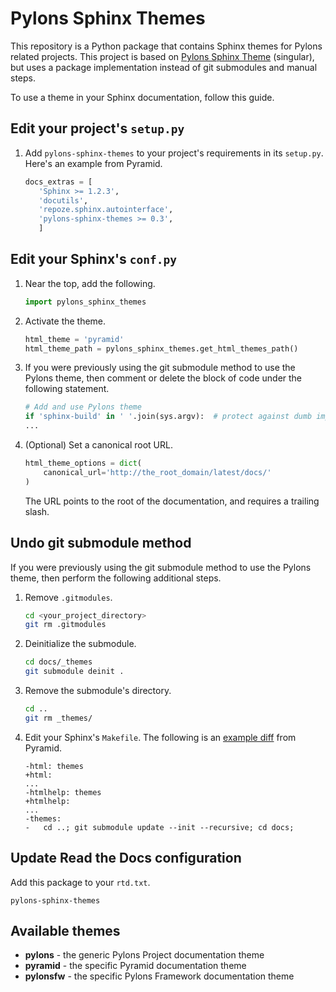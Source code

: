 Pylons Sphinx Themes
====================

This repository is a Python package that contains Sphinx themes for Pylons
related projects. This project is based on
[Pylons Sphinx Theme](https://github.com/Pylons/pylons_sphinx_theme)
(singular), but uses a package implementation instead of git submodules and
manual steps.

To use a theme in your Sphinx documentation, follow this guide.

Edit your project's ``setup.py``
--------------------------------
1. Add ``pylons-sphinx-themes`` to your project's requirements in its
``setup.py``. Here's an example from Pyramid.

    ```python
    docs_extras = [
       'Sphinx >= 1.2.3',
       'docutils',
       'repoze.sphinx.autointerface',
       'pylons-sphinx-themes >= 0.3',
       ]
    ```

Edit your Sphinx's ``conf.py``
------------------------------
1. Near the top, add the following.

    ```python
    import pylons_sphinx_themes
    ```

2. Activate the theme.

    ```python
    html_theme = 'pyramid'
    html_theme_path = pylons_sphinx_themes.get_html_themes_path()
    ```

3. If you were previously using the git submodule method to use the Pylons
theme, then comment or delete the block of code under the following
statement.

    ```python
    # Add and use Pylons theme
    if 'sphinx-build' in ' '.join(sys.argv):  # protect against dumb importers
    ...
    ```

4. (Optional) Set a canonical root URL.

    ```python
    html_theme_options = dict(
        canonical_url='http://the_root_domain/latest/docs/'
    )
    ```

   The URL points to the root of the documentation, and requires a trailing
   slash.

Undo git submodule method
-------------------------
If you were previously using the git submodule method to use the Pylons theme,
then perform the following additional steps.

1. Remove ``.gitmodules``.

    ```bash
    cd <your_project_directory>
    git rm .gitmodules
    ```

2. Deinitialize the submodule.

    ```bash
    cd docs/_themes
    git submodule deinit .
    ```

3. Remove the submodule's directory.

    ```bash
    cd ..
    git rm _themes/
    ```

4. Edit your Sphinx's ``Makefile``. The following is an
   [example diff](https://github.com/Pylons/pyramid/pull/1636/files)
   from Pyramid.

    ```
    -html: themes
    +html:
    ...
    -htmlhelp: themes
    +htmlhelp:
    ...
    -themes:
    -	cd ..; git submodule update --init --recursive; cd docs;
    ```

Update Read the Docs configuration
----------------------------------
Add this package to your ``rtd.txt``.

```
pylons-sphinx-themes
```

Available themes
----------------

- **pylons** - the generic Pylons Project documentation theme
- **pyramid** - the specific Pyramid documentation theme
- **pylonsfw** - the specific Pylons Framework documentation theme
